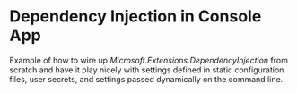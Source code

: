 ﻿# Dependency Injection in Console App

Example of how to wire up *Microsoft.Extensions.DependencyInjection* from scratch and have it play nicely with settings
defined in static configuration files, user secrets, and settings passed dynamically on the command line.

